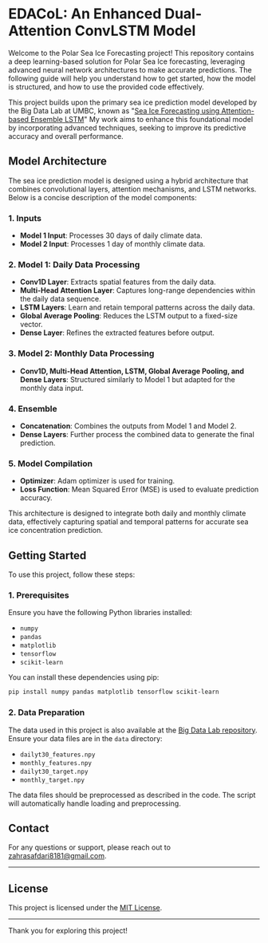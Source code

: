 # EDACoL: An Enhanced Dual-Attention ConvLSTM Model 

Welcome to the Polar Sea Ice Forecasting project! This repository contains a deep learning-based solution for Polar Sea Ice forecasting, leveraging advanced neural network architectures to make accurate predictions. The following guide will help you understand how to get started, how the model is structured, and how to use the provided code effectively.

This project builds upon the primary sea ice prediction model developed by the Big Data Lab at UMBC, known as "[Sea Ice Forecasting using Attention-based Ensemble LSTM](https://github.com/big-data-lab-umbc/sea-ice-prediction/tree/main/climate-change-ai-workshop)" My work aims to enhance this foundational model by incorporating advanced techniques, seeking to improve its predictive accuracy and overall performance.

## Model Architecture

The sea ice prediction model is designed using a hybrid architecture that combines convolutional layers, attention mechanisms, and LSTM networks. Below is a concise description of the model components:

### 1. Inputs
- **Model 1 Input**: Processes 30 days of daily climate data.
- **Model 2 Input**: Processes 1 day of monthly climate data.

### 2. Model 1: Daily Data Processing
- **Conv1D Layer**: Extracts spatial features from the daily data.
- **Multi-Head Attention Layer**: Captures long-range dependencies within the daily data sequence.
- **LSTM Layers**: Learn and retain temporal patterns across the daily data.
- **Global Average Pooling**: Reduces the LSTM output to a fixed-size vector.
- **Dense Layer**: Refines the extracted features before output.

### 3. Model 2: Monthly Data Processing
- **Conv1D, Multi-Head Attention, LSTM, Global Average Pooling, and Dense Layers**: Structured similarly to Model 1 but adapted for the monthly data input.

### 4. Ensemble
- **Concatenation**: Combines the outputs from Model 1 and Model 2.
- **Dense Layers**: Further process the combined data to generate the final prediction.

### 5. Model Compilation
- **Optimizer**: Adam optimizer is used for training.
- **Loss Function**: Mean Squared Error (MSE) is used to evaluate prediction accuracy.

This architecture is designed to integrate both daily and monthly climate data, effectively capturing spatial and temporal patterns for accurate sea ice concentration prediction.

## Getting Started

To use this project, follow these steps:

### 1. Prerequisites

Ensure you have the following Python libraries installed:
- `numpy`
- `pandas`
- `matplotlib`
- `tensorflow`
- `scikit-learn`

You can install these dependencies using pip:

```bash
pip install numpy pandas matplotlib tensorflow scikit-learn
```

### 2. Data Preparation

The data used in this project is also available at the [Big Data Lab repository](https://github.com/big-data-lab-umbc/sea-ice-prediction/tree/main/climate-change-ai-workshop/data).
Ensure your data files are in the `data` directory:
- `dailyt30_features.npy`
- `monthly_features.npy`
- `dailyt30_target.npy`
- `monthly_target.npy`

The data files should be preprocessed as described in the code. The script will automatically handle loading and preprocessing.




## Contact

For any questions or support, please reach out to [zahrasafdari8181@gmail.com](mailto:zahrasafdari8181@gmail.com).

---
## License

This project is licensed under the [MIT License](./LICENSE).

---
Thank you for exploring this project!
